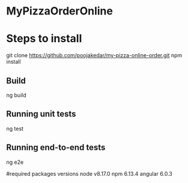 # MyPizzaOrderOnline

# Steps to install
git clone https://github.com/poojakedar/my-pizza-online-order.git 
npm install

## Build
ng build

## Running unit tests
ng test

## Running end-to-end tests
ng e2e

#required packages versions
node v8.17.0
npm 6.13.4
angular 6.0.3
